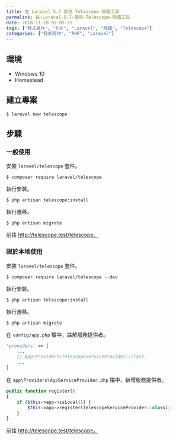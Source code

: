 ```yaml
---
title: 在 Laravel 5.7 使用 Telescope 除錯工具
permalink: 在-Laravel-5-7-使用-Telescope-除錯工具
date: 2018-11-18 02:05:25
tags: ["程式寫作", "PHP", "Laravel", "除錯", "Telescope"]
categories: ["程式寫作", "PHP", "Laravel"]
---
```


## 環境
- Windows 10
- Homestead

## 建立專案
```
$ laravel new telescope
```

## 步驟
### 一般使用
安裝 `laravel/telescope` 套件。
```
$ composer require laravel/telescope
```
執行安裝。
```
$ php artisan telescope:install
```
執行遷移。
```
$ php artisan migrate
```
前往 http://telescope.test/telescope。

### 限於本地使用
安裝 `laravel/telescope` 套件。
```
$ composer require laravel/telescope --dev
```
執行安裝。
```
$ php artisan telescope:install
```
執行遷移。
```
$ php artisan migrate
```
在 `config/app.php` 檔中，註解服務提供者。
```PHP
'providers' => [
    ...
    // App\Providers\TelescopeServiceProvider::class,
    ...
]
```
在 `app\Providers\AppServiceProvider.php` 檔中，新增服務提供者。
```PHP
public function register()
{
    if ($this->app->isLocal()) {
        $this->app->register(TelescopeServiceProvider::class);
    }
}
```
前往 http://telescope.test/telescope。